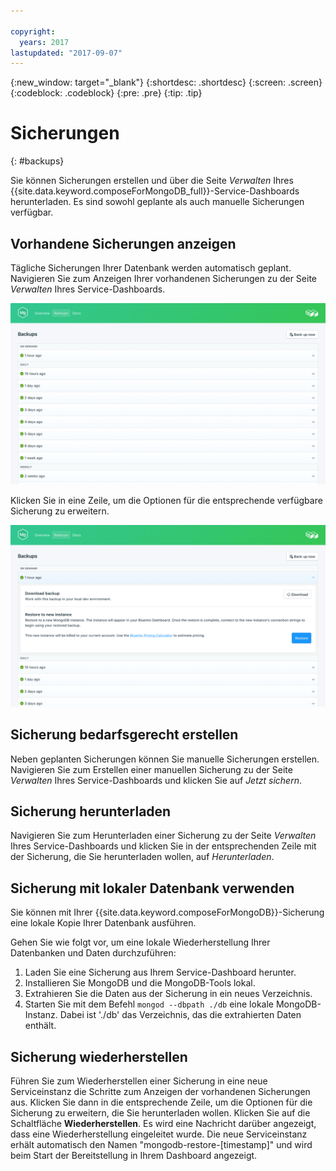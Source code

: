 ```yaml
---

copyright:
  years: 2017
lastupdated: "2017-09-07"
---
```


{:new_window: target="_blank"}
{:shortdesc: .shortdesc}
{:screen: .screen}
{:codeblock: .codeblock}
{:pre: .pre}
{:tip: .tip}

# Sicherungen
{: #backups}

Sie können Sicherungen erstellen und über die Seite *Verwalten* Ihres {{site.data.keyword.composeForMongoDB_full}}-Service-Dashboards herunterladen. Es sind sowohl geplante als auch manuelle Sicherungen verfügbar.

## Vorhandene Sicherungen anzeigen

Tägliche Sicherungen Ihrer Datenbank werden automatisch geplant. Navigieren Sie zum Anzeigen Ihrer vorhandenen Sicherungen zu der Seite *Verwalten* Ihres Service-Dashboards. 

![Sicherungen](./images/mongodb-backups-show.png "Liste der verfügbaren Sicherungen")

Klicken Sie in eine Zeile, um die Optionen für die entsprechende verfügbare Sicherung zu erweitern.
  
![Sicherungsoptionen](./images/mongodb-backups-options.png "Optionen für eine Sicherung.") 

## Sicherung bedarfsgerecht erstellen

Neben geplanten Sicherungen können Sie manuelle Sicherungen erstellen. Navigieren Sie zum Erstellen einer manuellen Sicherung zu der Seite *Verwalten* Ihres Service-Dashboards und klicken Sie auf *Jetzt sichern*.

## Sicherung herunterladen

Navigieren Sie zum Herunterladen einer Sicherung zu der Seite *Verwalten* Ihres Service-Dashboards und klicken Sie in der entsprechenden Zeile mit der Sicherung, die Sie herunterladen wollen, auf *Herunterladen*.

## Sicherung mit lokaler Datenbank verwenden

Sie können mit Ihrer {{site.data.keyword.composeForMongoDB}}-Sicherung eine lokale Kopie Ihrer Datenbank ausführen.

Gehen Sie wie folgt vor, um eine lokale Wiederherstellung Ihrer Datenbanken und Daten durchzuführen: 

1. Laden Sie eine Sicherung aus Ihrem Service-Dashboard herunter.
2. Installieren Sie MongoDB und die MongoDB-Tools lokal.
3. Extrahieren Sie die Daten aus der Sicherung in ein neues Verzeichnis.
4. Starten Sie mit dem Befehl `mongod --dbpath ./db` eine lokale MongoDB-Instanz. Dabei ist './db' das Verzeichnis, das die extrahierten Daten enthält.

## Sicherung wiederherstellen

Führen Sie zum Wiederherstellen einer Sicherung in eine neue Serviceinstanz die Schritte zum Anzeigen der vorhandenen Sicherungen aus. Klicken Sie dann in die entsprechende Zeile, um die Optionen für die Sicherung zu erweitern, die Sie herunterladen wollen. Klicken Sie auf die Schaltfläche **Wiederherstellen**. Es wird eine Nachricht darüber angezeigt, dass eine Wiederherstellung eingeleitet wurde. Die neue Serviceinstanz erhält automatisch den Namen "mongodb-restore-[timestamp]" und wird beim Start der Bereitstellung in Ihrem Dashboard angezeigt.
